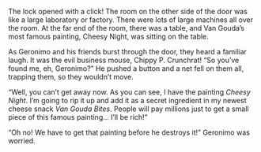 The lock opened with a click! The room on the other side of the door was like a large laboratory or factory. There were lots of large machines all over the room. At the far end of the room, there was a table, and Van Gouda’s most famous painting, Cheesy Night, was sitting on the table.

As Geronimo and his friends burst through the door, they heard a familiar laugh. It was the evil business mouse, Chippy P. Crunchrat! “So you’ve found me, eh, Geronimo?” He pushed a button and a net fell on them all, trapping them, so they wouldn’t move.

“Well, you can’t get away now. As you can see, I have the painting _Cheesy Night_. I’m going to rip it up and add it as a secret ingredient in my newest cheese snack _Van Gouda Bites_. People will pay millions just to get a small piece of this famous painting... I’ll be rich!”

“Oh no! We have to get that painting before he destroys it!” Geronimo was worried.
